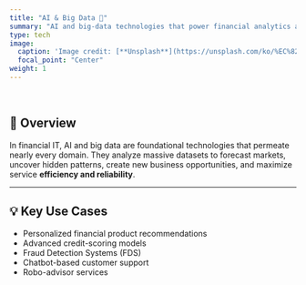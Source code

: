```yaml
---
title: "AI & Big Data 🤖"
summary: "AI and big-data technologies that power financial analytics and forecasting"
type: tech
image:
  caption: 'Image credit: [**Unsplash**](https://unsplash.com/ko/%EC%82%AC%EC%A7%84/%ED%9A%8C%EB%A1%9C-%EA%B8%B0%ED%8C%90%EC%97%90-%EB%B9%9B%EB%82%98%EB%8A%94-%EC%9D%B8%EA%B3%B5-%EC%A7%80%EB%8A%A5-%EC%B9%A9-w69Z8K-HGQU)'
  focal_point: "Center"
weight: 1
---
```


<br>

## 📌 Overview
In financial IT, AI and big data are foundational technologies that permeate nearly every domain.
They analyze massive datasets to forecast markets, uncover hidden patterns,
create new business opportunities, and maximize service **efficiency and reliability**.

---

## 💡 Key Use Cases
- Personalized financial product recommendations
- Advanced credit-scoring models
- Fraud Detection Systems (FDS)
- Chatbot-based customer support
- Robo-advisor services

<style>
  .article-container h1,
  .article-container h2,
  .article-container h3,
  .article-container p,
  .article-container li {
    text-align: justify;
    word-break: keep-all;
  }
</style>